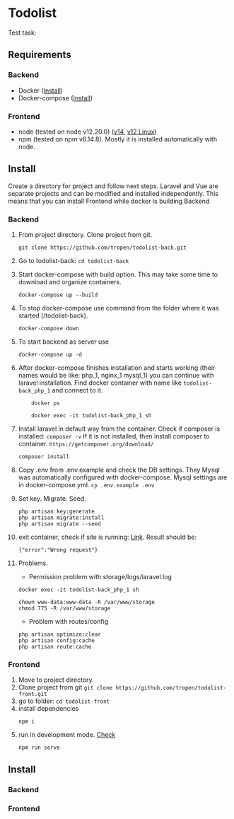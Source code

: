 # Todolist

Test task:

## Requirements

### Backend
- Docker ([Install](https://docs.docker.com/get-docker/))
- Docker-compose ([Install](https://docs.docker.com/compose/install/))
### Frontend
- node (tested on node v12.20.0) ([v14](https://nodejs.org/en/download/), [v12 Linux](https://computingforgeeks.com/how-to-install-nodejs-on-ubuntu-debian-linux-mint/))
- npm (tested on npm v6.14.8). Mostly it is installed automatically with node.

## Install
Create a directory for project and follow next steps.
Laravel and Vue are separate projects and can be modified and installed independently.
This means that you can install Frontend while docker is building Backend
### Backend
1. From project directory. Clone project from git.
   ```
   git clone https://github.com/tropen/todolist-back.git
   ```
2. Go to todolist-back: 
   `cd todolist-back`
3. Start docker-compose with build option. This may take some time to download and organize containers.
    ```
    docker-compose up --build
    ```
4. To stop docker-compose use command from the folder where it was started (<project>/todolist-back). 
   ```
   docker-compose down
   ```
5. To start backend as server use
   ```
   docker-compose up -d
   ```
6. After docker-compose finishes installation and starts working (their names would be like: php_1, nginx_1 mysql_1) you can continue with laravel installation.
   Find docker container with name like `todolist-back_php_1` and connect to it.
    ```
        docker ps
   
        docker exec -it todolist-back_php_1 sh 
    ```
7. Install laravel in default way from the container.
   Check if composer is installed: `composer -v`
   If it is not installed, then install composer to container.
   `https://getcomposer.org/download/`

   ```   
   composer install
   ```
8. Copy .env from .env.example and check the DB settings. They Mysql was automatically configured with docker-compose. Mysql settings are in docker-compose.yml.
   `cp .env.example .env`
9. Set key. Migrate. Seed.
   ```
   php artisan key:generate
   php artisan migrate:install
   php artisan migrate --seed
   ```
10. exit container, check if site is running: [Link](http://localhost:8001).
    Result should be:
    ```
    {"error":"Wrong request"}
    ```
10. Problems.
    - Permission problem with storage/logs/laravel.log
    ```
    docker exec -it todolist-back_php_1 sh 
     
    chown www-data:www-data -R /var/www/storage
    chmod 775 -R /var/www/storage
    ```
    
    - Problem with routes/config
    ```
    php artisan optimize:clear
    php artisan config:cache
    php artisan route:cache
    ```

### Frontend
1. Move to project directory. 
2. Clone project from git
   `git clone https://github.com/tropen/todolist-front.git`
3. go to folder:
    `cd todolist-front`
4. install dependencies
   ```
   npm i
   ```
5. run in development mode. [Check](http://localhost:8080)
   ```
   npm run serve
   ```
   
## Install
### Backend
### Frontend
